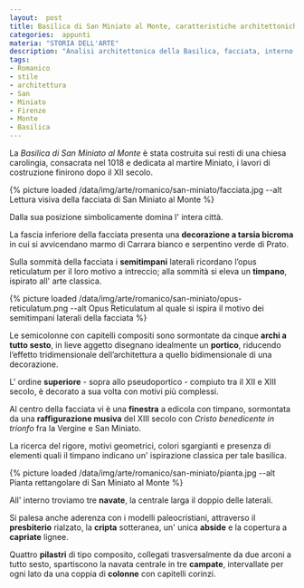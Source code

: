 ```yaml
---
layout:  post
title: Basilica di San Miniato al Monte, caratteristiche architettoniche
categories:  appunti
materia: "STORIA DELL'ARTE"
description: "Analisi architettonica della Basilica, facciata, interno, storia, materiali e particolari motivi geometrici. Arte romanica."
tags:
- Romanico
- stile
- architettura
- San
- Miniato
- Firenze
- Monte
- Basilica
---
```


La _Basilica di San Miniato al Monte_ è stata costruita sui resti di una chiesa carolingia, consacrata nel 1018 e dedicata al martire Miniato, i lavori di costruzione finirono dopo il XII secolo. 

{% picture loaded /data/img/arte/romanico/san-miniato/facciata.jpg --alt Lettura visiva della facciata di San Miniato al Monte %}


Dalla sua posizione simbolicamente domina l' intera città.

La fascia inferiore della facciata presenta una **decorazione a tarsia bicroma** in cui si avvicendano marmo di Carrara bianco e serpentino verde di Prato. 

Sulla sommità della facciata i **semitimpani** laterali ricordano l’opus reticulatum per il loro motivo a intreccio; alla sommità si eleva un **timpano**, ispirato all' arte classica.

{% picture loaded /data/img/arte/romanico/san-miniato/opus-reticulatum.png --alt Opus Reticulatum al quale si ispira il motivo dei semitimpani laterali della facciata %}


Le semicolonne con capitelli compositi sono sormontate da cinque **archi a tutto sesto**, in lieve aggetto disegnano idealmente un **portico**, riducendo l’effetto tridimensionale dell’architettura a quello bidimensionale di una decorazione.

L' ordine **superiore** - sopra allo pseudoportico - compiuto tra il XII e XIII secolo, è decorato a sua volta con motivi più complessi.

Al centro della facciata vi è una **finestra** a edicola con timpano, sormontata da una **raffigurazione musiva** del XIII secolo con _Cristo benedicente in trionfo_ fra la Vergine e San Miniato.

La ricerca del rigore, motivi geometrici, colori sgargianti e presenza di elementi quali il timpano indicano un' ispirazione classica per tale basilica. 

{% picture loaded /data/img/arte/romanico/san-miniato/pianta.jpg --alt Pianta rettangolare di San Miniato al Monte %}



All' interno troviamo tre **navate**, la centrale larga il doppio delle laterali.

Si palesa anche aderenza con i modelli paleocristiani, attraverso il **presbiterio** rialzato, la **cripta** sotteranea, un' unica **abside** e la copertura a **capriate** lignee.

Quattro **pilastri** di tipo composito, collegati trasversalmente da due arconi a tutto sesto, spartiscono la navata centrale in tre **campate**, intervallate per ogni lato da una coppia di **colonne** con capitelli corinzi.